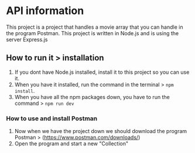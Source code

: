 # API information
This project is a project that handles a movie array that you can handle in the program Postman. 
This project is written in Node.js and is using the server Express.js

## How to run it > installation 
1. If you dont have Node.js installed, install it to this project so you can use it. 
2. When you have it installed, run the command in the terminal > `npm install`. 
3. When you have all the npm packages down, you have to run the command > `npm run dev`

### How to use and install Postman 
1. Now when we have the project down we should download the program Postman > (https://www.postman.com/downloads/)
2. Open the program and start a new "Collection"

